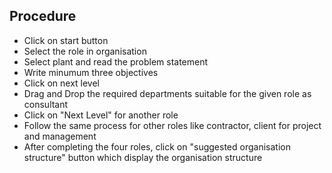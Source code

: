 ## Procedure
- Click on start button
- Select the role in organisation
- Select plant and read the problem statement 
- Write minumum three objectives
- Click on next level
- Drag and Drop the required departments suitable for the given role as consultant 
- Click on "Next Level" for another role
- Follow the same process for other roles like contractor, client for project and management
- After completing the four roles, click on "suggested organisation structure" button which display the organisation structure 